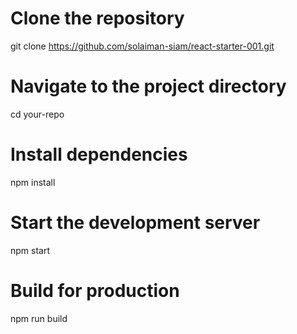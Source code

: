 # Clone the repository
git clone https://github.com/solaiman-siam/react-starter-001.git

# Navigate to the project directory
cd your-repo

# Install dependencies
npm install


# Start the development server
npm start

# Build for production
npm run build
